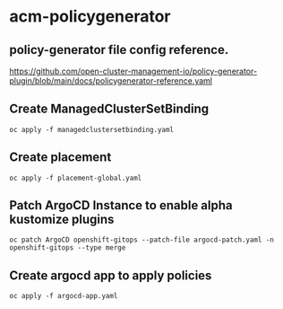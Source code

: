 # acm-policygenerator

## policy-generator file config reference.
https://github.com/open-cluster-management-io/policy-generator-plugin/blob/main/docs/policygenerator-reference.yaml

## Create ManagedClusterSetBinding

```
oc apply -f managedclustersetbinding.yaml
```

## Create placement

```
oc apply -f placement-global.yaml
```

## Patch ArgoCD Instance to enable alpha kustomize plugins

```
oc patch ArgoCD openshift-gitops --patch-file argocd-patch.yaml -n openshift-gitops --type merge
```

## Create argocd app to apply policies

```
oc apply -f argocd-app.yaml
```